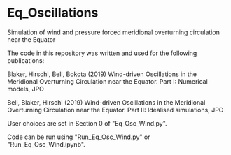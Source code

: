 # Eq_Oscillations
Simulation of wind and pressure forced meridional overturning circulation near the Equator


The code in this repository was written and used for the following publications:

Blaker, Hirschi, Bell, Bokota (2019) Wind-driven Oscillations in the Meridional Overturning Circulation near the Equator.
Part I: Numerical models, JPO

Bell, Blaker, Hirschi (2019) Wind-driven Oscillations in the Meridional Overturning Circulation near the Equator.
Part II: Idealised simulations, JPO


User choices are set in Section 0 of  "Eq_Osc_Wind.py".

Code can be run using  "Run_Eq_Osc_Wind.py"  or  "Run_Eq_Osc_Wind.ipynb".
